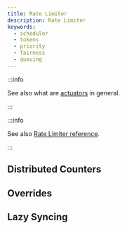 ```yaml
---
title: Rate Limiter
description: Rate Limiter
keywords:
  - scheduler
  - tokens
  - priority
  - fairness
  - queuing
---
```


:::info

See also what are [actuators](actuators.md) in general.

:::

:::info

See also
[Rate Limiter reference](/reference/configuration/policies.md#languagev1-rate-limiter).

:::

## Distributed Counters

## Overrides

## Lazy Syncing
